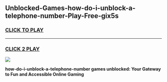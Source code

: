 
## Unblocked-Games-how-do-i-unblock-a-telephone-number-Play-Free-gix5s
<h3>
<a href="https://premium76.site?title=how-do-i-unblock-a-telephone-number&ref=20M">CLICK TO PLAY</a></h3>
<hr>

<h3>
<a href="https://premium76.site?title=how-do-i-unblock-a-telephone-number&ref=20M">CLICK 2 PLAY</a>
  
</h3>

<a href="https://premium76.site?title=how-do-i-unblock-a-telephone-number&ref=19M"><img src="https://clearcache.store/games.png"></a>


**how-do-i-unblock-a-telephone-number games unblocked: Your Gateway to Fun and Accessible Online Gaming**
